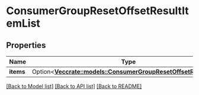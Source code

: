 # ConsumerGroupResetOffsetResultItemList

## Properties

Name | Type | Description | Notes
------------ | ------------- | ------------- | -------------
**items** | Option<[**Vec<crate::models::ConsumerGroupResetOffsetResultItem>**](ConsumerGroupResetOffsetResultItem.md)> |  | [optional]

[[Back to Model list]](../README.md#documentation-for-models) [[Back to API list]](../README.md#documentation-for-api-endpoints) [[Back to README]](../README.md)


